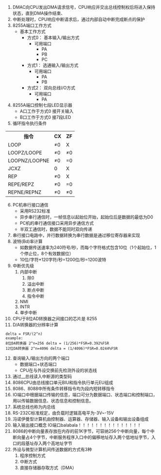 1. DMAC向CPU发出DMA请求信号，CPU响应并交出总线控制权后将进入保持状态，直到DMA操作结束、
2. 中断处理时，CPU响应中断请求后，通过内部自动中断完成断点的保护
3. 8255A端口工作方式
   - 基本工作方式
     - 方式0： 基本输入/输出方式
       - 可用端口
         - PA
         - PB
         - PC
     - 方式1： 选通输入/输出方式
       - 可用端口
         - PA
         - PB
     - 方式2： 双向总线I/O方式
       - 可用端口
         - PA
4. 8255A端口控制七段LED显示器
    - A口工作于方式0 接开关输入
    - B口工作于方式0 接7段LED
5. 循环指令执行条件
<table>
    <tr>
        <th>指令</th>
        <th>CX</th>
        <th>ZF</th>
    </tr>
    <tr>
        <td>LOOP</td>
        <td>≠0</td>
        <td>X</td>
    </tr>
    <tr>
        <td>LOOPZ/LOOPE</td>
        <td>≠0</td>
        <td>≠0</td>
    </tr>
    <tr>
        <td>LOOPNZ/LOOPNE</td>
        <td>≠0</td>
        <td>=0</td>
    </tr>
    <tr>
        <td>JCXZ</td>
        <td>0</td>
        <td>X</td>
    </tr>
    <tr>
        <td>REP</td>
        <td>≠0</td>
        <td>X</td>
    </tr>
    <tr>
        <td>REPE/REPZ</td>
        <td>≠0</td>
        <td>=0</td>
    </tr>
    <tr>
        <td>REPNE/REPNZ</td>
        <td>≠0</td>
        <td>≠0</td>
    </tr>
</table>

6. PC机串行接口通信
    - 采用RS232标准
    - 异步串行通信时，一帧信息以起始位开始，起始位后是数据的最低为D0
    - PC机的串行通信接口采用异步通信方式
    - 半双工通信时，数据不能同时双向传递
7. 串行接口电路中，并行数据转换为串行数据是通过移位寄存器来实现
8. 波特(Bd)率计算
    - 如数据传送速率为240符号/秒，而每个字符格式包含10位（1个起始位，1个停止位，8个有效数据位）
    - 10位/字符*120字符/秒=1200位/秒=1200波特
9.  中断优先级
    1.  内部中断
        1.  除0
        2.  溢出中断
        3.  断点中断
        4.  指令中断
    2.  NMI
    3.  INTR
    4.  单步中断
10. CPU于8位AD转换器之间接口的芯片是 8255
11. D/A转换器的分辨率计算
```
delta = FSR/(2^n)
example:
8位DA转换器 2^n=256 delta = (1/256)*FSR=0.392%FSR
12位DA转换器 2^n=4096 delta = (1/4096)*FSR=0.0244%FSR
```
12. 查询输入/输出方向的两个端口
    - 数据端口+状态端口
    - CPU在与外设交换前先检测外设的状态线
13. 通过__总线读入中断源的类型码
14. 8086CPU由总线接口单元BIU和指令执行单元EU组成
15. 8086、8088中所有条件转移指令均为段内短转移指令
16. IO端口中根据端口传输的信息，端口可分为数据端口、状态端口和控制端口，用以传输数据信息、状态信息和控制信息。
17. 系统总线也称为内总线
18. RS-232C标准规定，由负载时逻辑高电平为-3V~-15V
19. 冯诺伊曼型计算机由控制器、运算器、存储器、输入设备和输出设备组成
20. 输入输出接口概念 IO端口balabala！！！！！！！！！！！！！！！
21. 8086的中断向量表存放在内存的前1K字节，可容纳256个中断向量，每个中断向量占4个字节，中断服务程序入口中的偏移地址存入两个低地址字节，入口的段基址存入两个高地址字节
22. 外设与微型计算机间传送数据的方式有3种
    1.  程序控制方式
    2.  中断方式
    3.  直接存储器存取方式（DMA）